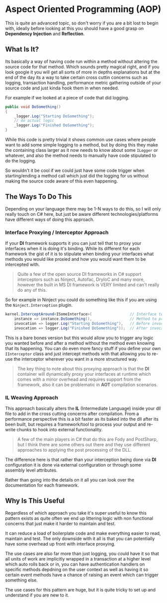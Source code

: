 # Aspect Oriented Programming (AOP)

This is quite an advanced topic, so don't worry if you are a bit lost to begin with, ideally before looking at this you should have a good grasp on **Dependency Injection** and **Reflection**.

## What Is It?

Its basically a way of having code run within a method without altering the source code for that method. Which sounds pretty magical right, and if you look google it you will get all sorts of more in depths explanations but at the end of the day its a way to take certain cross cuttin concerns such as logging, transaction handling, performance metric gathering outside of your source code and just kinda hook them in when needed.

For example if we looked at a piece of code that did logging.

```csharp
public void DoSomething()
{
    _logger.Log("Starting DoSomething");
    // do actual logic
    _logger.Log("Finished DoSomething");
}
```

While this code is pretty trivial it shows common use cases where people want to add some simple logging to a method, but by doing this they make the containing class larger as it now needs to know about some `ILogger` or whatever, and also the method needs to manually have code stipulated to do the logging.

So wouldn't it be cool if we could just have some code trigger when starting/ending a method call which just did the logging for us without making the source code aware of this even happening.

## The Ways To Do This

Depending on your language there may be 1-N ways to do this, so I will only really touch on C# here, but just be aware different technologies/platforms have different ways of doing this approach.

### Interface Proxying / Interceptor Approach

If your **DI** framework supports it you can just tell that to proxy your interfaces when it is doing it's binding. While its different for each framework the gist of it is to stipulate when binding your interfaces what methods you would like proxied and how you would want them to be intercepted with.

> Quite a few of the open source DI frameworks in C# support interceptors such as Ninject, Autofac, DryIoC and many more, however the built in MS DI framework is VERY limited and can't really do any of this.

So for example in Ninject you could do something like this if you are using the `Ninject.Interception` plugin.

```csharp
kernel.InterceptAround<ISomeInterface>(                 // Interface to proxy around
    instance => instance.DoSomething(),                 // Method to proxy
    invocation => logger.Log("Starting DoSomething"),   // Before invocation
    invocation => logger.Log("Finished DoSomething"));  // After invocation
```

This is a bare bones version but this would allow you to trigger any logic you wanted before and after a method without the method even knowing that its happening. You can do even more fancy stuff if you define your own `IInterceptor` class and just intercept methods with that allowing you to re-use the interceptor wherever you want in a more structured way.

> The key thing to note about this proxying approach is that the **DI** container will dynamically proxy your interfaces at runtime which comes with a minor overhead and requires support from the framework, also it can be problematic in **AOT** compilation scenarios.

### IL Weaving Approach

This approach basically alters the **IL** (Intermediate Language) inside your dll file to add in the cross cutting concerns after compilation. From a performance perspective this is a bit faster as its baked into the dll after its been built, but requires a framework/tool to process your output and re-write chunks to hook into external functionality.

> A few of the main players in C# that do this are Fody and PostSharp, but I think there are some others out there and they use different approaches to applying the post processing of the DLL.

The difference here is that rather than your interception being done via **DI** configuration it is done via external configuration or through some assembly level attributes.

Rather than going into the details on it all you can look over the documentation for each framework.

## Why Is This Useful

Regardless of which approach you take it's super useful to know this pattern exists as quite often we end up littering logic with non functional concerns that just make it harder to maintain and test.

It can reduce a load of boilerplate code and make everything easier to read, maintain and test. The only downside with it all is that you can potentially have some overhead up front with interface proxying.

The use cases are also far more than just logging, you could have it so that all units of work are implicitly wrapped in a transaction at a higher level which auto rolls back or in, you can have authentication handlers on specific methods depdning on the user context as well as having it so certain event methods have a chance of raising an event which can trigger something else. 

The use cases for this pattern are huge, but it is quite tricky to set up and understand if you are new to it.

